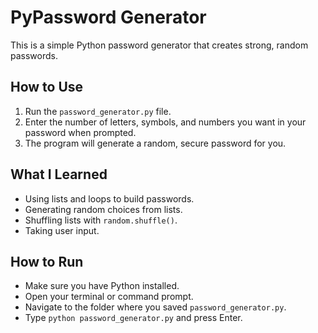 # PyPassword Generator

This is a simple Python password generator that creates strong, random passwords.

## How to Use

1.  Run the `password_generator.py` file.
2.  Enter the number of letters, symbols, and numbers you want in your password when prompted.
3.  The program will generate a random, secure password for you.

## What I Learned

* Using lists and loops to build passwords.
* Generating random choices from lists.
* Shuffling lists with `random.shuffle()`.
* Taking user input.

## How to Run

* Make sure you have Python installed.
* Open your terminal or command prompt.
* Navigate to the folder where you saved `password_generator.py`.
* Type `python password_generator.py` and press Enter.
